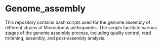 # Genome_assembly
This repository contains bash scripts used for the genome assembly of different strains of Microctonus aethiopoides. The scripts facilitate various stages of the genome assembly process, including quality control, read trimming, assembly, and post-assembly analysis.
